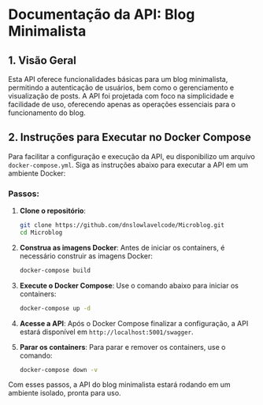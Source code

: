 # Documentação da API: Blog Minimalista

## 1. Visão Geral
Esta API oferece funcionalidades básicas para um blog minimalista, permitindo a autenticação de usuários, bem como o gerenciamento e visualização de posts. A API foi projetada com foco na simplicidade e facilidade de uso, oferecendo apenas as operações essenciais para o funcionamento do blog.

## 2. Instruções para Executar no Docker Compose

Para facilitar a configuração e execução da API, eu disponibilizo um arquivo `docker-compose.yml`. Siga as instruções abaixo para executar a API em um ambiente Docker:

### Passos:
1. **Clone o repositório**:
   ```bash
   git clone https://github.com/dnslowlavelcode/Microblog.git
   cd Microblog
   ```

2. **Construa as imagens Docker**:
   Antes de iniciar os containers, é necessário construir as imagens Docker:
   ```bash
   docker-compose build
   ```

3. **Execute o Docker Compose**:
   Use o comando abaixo para iniciar os containers:
   ```bash
   docker-compose up -d
   ```

4. **Acesse a API**:
   Após o Docker Compose finalizar a configuração, a API estará disponível em `http://localhost:5001/swagger`.

5. **Parar os containers**:
   Para parar e remover os containers, use o comando:
   ```bash
   docker-compose down -v
   ```

Com esses passos, a API do blog minimalista estará rodando em um ambiente isolado, pronta para uso.
